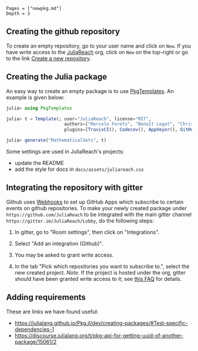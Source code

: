 ```@contents
Pages = ["newpkg.md"]
Depth = 3
```

## Creating the github repository

To create an empty repository, go to your user name and click on `New`. If you have write access to the [JuliaReach](http://juliareach.org) org, click on `New` on the top-right or go to the link [Create a new repository](https://github.com/organizations/JuliaReach/repositories/new).

## Creating the Julia package 

An easy way to create an empty package is to use [PkgTemplates](https://github.com/invenia/PkgTemplates.jl). An example is given below:

```julia
julia> using PkgTemplates

julia> t = Template(; user="JuliaReach", license="MIT",
                      authors=["Marcelo Forets", "Benoît Legat", "Christian Schilling"],
                      plugins=[TravisCI(), Codecov(), AppVeyor(), GitHubPages()])

julia> generate("MathematicalSets", t)
```

Some settings are used in JuliaReach's projects: 

- update the README
- add the style for docs in `docs/assets/juliareach.css`

## Integrating the repository with gitter

Github uses [Webhooks](https://developer.github.com/webhooks/) to set up GitHub Apps which subscribe to certain events on github repositories. To make your newly created package under `https://github.com/JuliaReach` to be integrated with the main gitter channel `https://gitter.im/JuliaReach/Lobby`, do the following steps:

1. In gitter, go to "Room settings", then click on "Integrations".

2. Select "Add an integration (Github)".

3. You may be asked to grant write access.

4. In the tab "Pick which repositories you want to subscribe to.", select the new created project. *Note.* If the project is hosted under the org, gitter should have been granted write access to it; see [this FAQ](https://gitlab.com/gitlab-org/gitter/webapp/blob/develop/docs/faq.md#what-happens-if-i-rename-something-on-github-org-repo) for details.

## Adding requirements

These are links we have found useful:

- https://julialang.github.io/Pkg.jl/dev/creating-packages/#Test-specific-dependencies-1
- https://discourse.julialang.org/t/pkg-api-for-getting-uuid-of-another-package/15061/2
